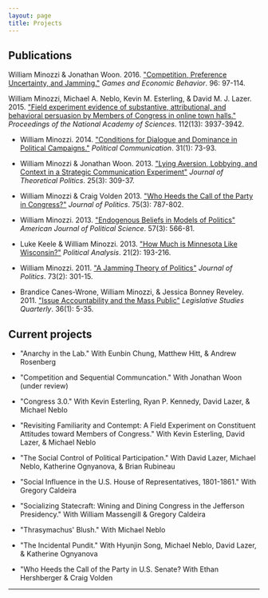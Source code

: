 ```yaml
---
layout: page
title: Projects
---
```


## Publications

William Minozzi & Jonathan Woon. 2016. 
["Competition, Preference Uncertainty, and Jamming."](http://www.sciencedirect.com/science/article/pii/S0899825616000166)
*Games and Economic Behavior*. 96: 97-114.

William Minozzi, Michael A. Neblo, Kevin M. Esterling, & David M. J. Lazer. 2015. 
["Field experiment evidence of substantive, attributional, and behavioral persuasion by 
Members of Congress in online town halls."](http://www.pnas.org/content/112/13/3937.abstract?sid=d04bba5b-170a-40f3-9ef4-2db3b19a982d) 
*Proceedings of the National Academy of Sciences*. 112(13): 3937-3942.

- William Minozzi. 2014. 
["Conditions for Dialogue and Dominance in Political Campaigns."](http://www.tandfonline.com/doi/abs/10.1080/10584609.2012.747191)
*Political Communication*. 31(1): 73-93.

- William Minozzi & Jonathan Woon. 2013.
["Lying Aversion, Lobbying, and Context in a Strategic Communication Experiment"](http://jtp.sagepub.com/content/25/3/309.abstract)
*Journal of Theoretical Politics*. 25(3): 309-37.

- William Minozzi & Craig Volden 2013.
["Who Heeds the Call of the Party in Congress?"](http://www.journals.uchicago.edu/doi/abs/10.1017/S0022381613000480)
*Journal of Politics*. 75(3): 787-802.

- William Minozzi. 2013. 
["Endogenous Beliefs in Models of Politics"](http://onlinelibrary.wiley.com/doi/10.1111/ajps.12021/abstract)
*American Journal of Political Science*. 57(3): 566-81.

- Luke Keele & William Minozzi. 2013. 
["How Much is Minnesota Like Wisconsin?"](http://pan.oxfordjournals.org/content/21/2/193)
*Political Analysis*. 21(2): 193-216.

- William Minozzi. 2011. 
["A Jamming Theory of Politics"](http://www.journals.uchicago.edu/doi/abs/10.1017/S0022381611000296)
*Journal of Politics*. 73(2): 301-15.

- Brandice Canes-Wrone, William Minozzi, & Jessica Bonney Reveley. 2011. 
["Issue Accountability and the Mass Public"](http://onlinelibrary.wiley.com/doi/10.1111/j.1939-9162.2010.00002.x/abstract)
*Legislative Studies Quarterly*. 36(1): 5-35.

## Current projects

- "Anarchy in the Lab." With Eunbin Chung, Matthew Hitt, & Andrew Rosenberg

- "Competition and Sequential Communcation." With Jonathan Woon (under review)

- "Congress 3.0." With Kevin Esterling, Ryan P. Kennedy, David Lazer, &  Michael Neblo

- "Revisiting Familiarity and Contempt: A Field Experiment on Constituent Attitudes toward Members of Congress." With Kevin Esterling, David Lazer, & Michael Neblo

- "The Social Control of Political Participation." With David Lazer, Michael Neblo, Katherine Ognyanova, & Brian Rubineau

- "Social Influence in the U.S. House of Representatives, 1801-1861." With Gregory Caldeira

- "Socializing Statecraft: Wining and Dining Congress in the Jefferson Presidency." With William Massengill & Gregory Caldeira

- "Thrasymachus' Blush." With Michael Neblo

- "The Incidental Pundit." With Hyunjin Song, Michael Neblo, David Lazer, & Katherine Ognyanova

- "Who Heeds the Call of the Party in U.S. Senate? With Ethan Hershberger & Craig Volden

---
